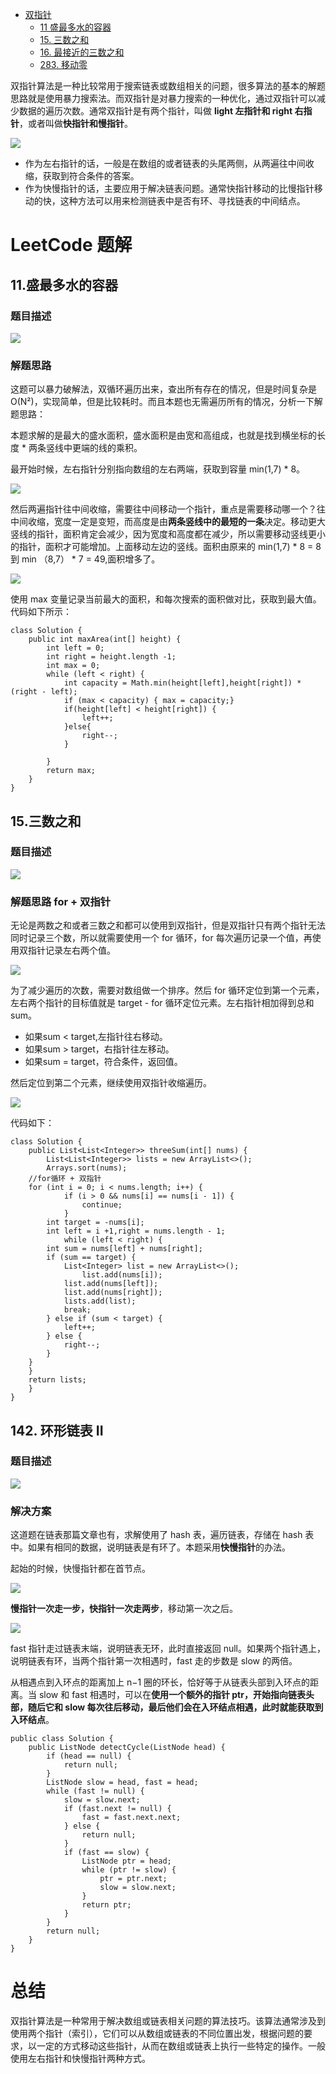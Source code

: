 * [双指针](#双指针)
    * [11 盛最多水的容器](#盛最多水的容器)
    * [15. 三数之和](#三数之和)
    * [16. 最接近的三数之和](#最接近的三数之和)
    * [283. 移动零](#移动零)	

双指针算法是一种比较常用于搜索链表或数组相关的问题，很多算法的基本的解题思路就是使用暴力搜索法。而双指针是对暴力搜索的一种优化，通过双指针可以减少数据的遍历次数。通常双指针是有两个指针，叫做 **light 左指针和 right 右指针**，或者叫做**快指针和慢指针**。


![](https://files.mdnice.com/user/29864/197517f4-23e6-4dc4-a3a2-d4e63749d6bb.png)

* 作为左右指针的话，一般是在数组的或者链表的头尾两侧，从两遍往中间收缩，获取到符合条件的答案。
* 作为快慢指针的话，主要应用于解决链表问题。通常快指针移动的比慢指针移动的快，这种方法可以用来检测链表中是否有环、寻找链表的中间结点。

# LeetCode 题解

## 11.盛最多水的容器

### 题目描述


![](https://files.mdnice.com/user/29864/cc29bbd1-7724-4f74-a129-c48b6d327f5b.png)

### 解题思路

这题可以暴力破解法，双循环遍历出来，查出所有存在的情况，但是时间复杂是O(N²)，实现简单，但是比较耗时。而且本题也无需遍历所有的情况，分析一下解题思路：

本题求解的是最大的盛水面积，盛水面积是由宽和高组成，也就是找到横坐标的长度 * 两条竖线中更端的线的乘积。

最开始时候，左右指针分别指向数组的左右两端，获取到容量 min(1,7) * 8。

![](https://files.mdnice.com/user/29864/f495099f-671d-4876-977f-21b615430017.png)

然后两遍指针往中间收缩，需要往中间移动一个指针，重点是需要移动哪一个？往中间收缩，宽度一定是变短，而高度是由**两条竖线中的最短的一条**决定。移动更大竖线的指针，面积肯定会减少，因为宽度和高度都在减少，所以需要移动竖线更小的指针，面积才可能增加。上面移动左边的竖线。面积由原来的 min(1,7) * 8 = 8 到 min （8,7） * 7 = 49,面积增多了。


![](https://files.mdnice.com/user/29864/d750219e-18c6-42d5-ba1b-f62aa2b4a6fc.png)


使用 max 变量记录当前最大的面积，和每次搜索的面积做对比，获取到最大值。代码如下所示：

```
class Solution {
    public int maxArea(int[] height) {
        int left = 0;
        int right = height.length -1;
        int max = 0;
        while (left < right) {
            int capacity = Math.min(height[left],height[right]) * (right - left);
            if (max < capacity) { max = capacity;}
            if(height[left] < height[right]) {
                left++;
            }else{
                right--;
            }

        }
        return max;
    }
}
```

## 15.三数之和

### 题目描述


![](https://files.mdnice.com/user/29864/357b64f5-cc06-4622-b0f3-6c8a91d393b3.png)

### 解题思路 for + 双指针

无论是两数之和或者三数之和都可以使用到双指针，但是双指针只有两个指针无法同时记录三个数，所以就需要使用一个 for 循环，for 每次遍历记录一个值，再使用双指针记录左右两个值。


![](https://files.mdnice.com/user/29864/7f5bd881-19d9-4648-a3d0-6e9f5cc5d872.png)

为了减少遍历的次数，需要对数组做一个排序。然后 for 循环定位到第一个元素，左右两个指针的目标值就是 target - for 循环定位元素。左右指针相加得到总和 sum。

* 如果sum < target,左指针往右移动。
* 如果sum > target，右指针往左移动。
* 如果sum = target，符合条件，返回值。

然后定位到第二个元素，继续使用双指针收缩遍历。


![](https://files.mdnice.com/user/29864/550b506a-1644-4c30-8d9c-c458f7e7bd3d.png)

代码如下：
    
```
class Solution {
    public List<List<Integer>> threeSum(int[] nums) {
        List<List<Integer>> lists = new ArrayList<>();
        Arrays.sort(nums);
	//for循环 + 双指针
	for (int i = 0; i < nums.length; i++) {
            if (i > 0 && nums[i] == nums[i - 1]) {
                continue;
            }
	    int target = -nums[i];
	    int left = i +1,right = nums.length - 1;
            while (left < right) {
		int sum = nums[left] + nums[right];
		if (sum == target) {
		    List<Integer> list = new ArrayList<>();
	            list.add(nums[i]);
		    list.add(nums[left]);
		    list.add(nums[right]);
		    lists.add(list);
		    break;
		} else if (sum < target) {
		    left++;
		} else {
		    right--;
		}
	}
	}
	return lists;
    }
}
```

## 142. 环形链表 II

### 题目描述

![](https://files.mdnice.com/user/29864/a323da8f-3732-4083-a9e5-457f97111c72.png)

### 解决方案

这道题在链表那篇文章也有，求解使用了 hash 表，遍历链表，存储在 hash 表中。如果有相同的数据，说明链表是有环了。本题采用**快慢指针**的办法。

起始的时候，快慢指针都在首节点。

![](https://files.mdnice.com/user/29864/62b7919d-3021-485e-aa47-ad6a2c3fdd35.png)

**慢指针一次走一步，快指针一次走两步**，移动第一次之后。

![](https://files.mdnice.com/user/29864/da498d32-c004-445e-993d-edd1aa73c6c6.png)

fast 指针走过链表末端，说明链表无环，此时直接返回 null。如果两个指针遇上，说明链表有环，当两个指针第一次相遇时，fast 走的步数是 slow 的两倍。

从相遇点到入环点的距离加上 n−1 圈的环长，恰好等于从链表头部到入环点的距离。当 slow 和 fast 相遇时，可以在**使用一个额外的指针 ptr，开始指向链表头部，随后它和 slow 每次往后移动，最后他们会在入环结点相遇，此时就能获取到入环结点**。


```
public class Solution {
    public ListNode detectCycle(ListNode head) {
        if (head == null) {
            return null;
        }
        ListNode slow = head, fast = head;
        while (fast != null) {
            slow = slow.next;
            if (fast.next != null) {
                fast = fast.next.next;
            } else {
                return null;
            }
            if (fast == slow) {
                ListNode ptr = head;
                while (ptr != slow) {
                    ptr = ptr.next;
                    slow = slow.next;
                }
                return ptr;
            }
        }
        return null;
    }
}
```

# 总结 

双指针算法是一种常用于解决数组或链表相关问题的算法技巧。该算法通常涉及到使用两个指针（索引），它们可以从数组或链表的不同位置出发，根据问题的要求，以一定的方式移动这些指针，从而在数组或链表上执行一些特定的操作。一般使用左右指针和快慢指针两种方式。
